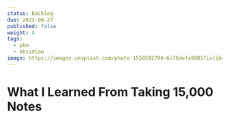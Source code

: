 ```yaml
---
status: Backlog
due: 2023-06-27
published: false
weight: 4
tags:
  - pkm
  - obsidian
image: https://images.unsplash.com/photo-1550592704-6c76defa9985?ixlib=rb-4.0.3&ixid=MnwxMjA3fDB8MHxwaG90by1wYWdlfHx8fGVufDB8fHx8&auto=format&fit=crop&w=300&q=80
---
```


# What I Learned From Taking 15,000 Notes